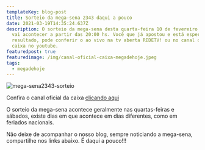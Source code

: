 ```yaml
---
templateKey: blog-post
title: Sorteio da mega-sena 2343 daqui a pouco
date: 2021-03-19T14:35:24.637Z
description: O sorteio da mega-sena desta quarta-feira 10 de fevereiro de 2021,
  vai acontecer a partir das 20:00 hs. Você que já apostou e está esperando o
  resultado, pode conferir o ao vivo na tv aberta REDETV! ou no canal oficial da
  caixa no youtube.
featuredpost: true
featuredimage: /img/canal-oficial-caixa-megadehoje.jpeg
tags:
  - megadehoje
---
```

![mega-sena2343-sorteio](/img/canal-oficial-caixa-megadehoje.jpeg "mega-sena2343-sorteio")

Confira o canal oficial da caixa [clicando aqui](https://www.youtube.com/user/canalcaixa/videos)

O sorteio da mega-sena acontece geralmente nas quartas-feiras e sábados, existe dias em que acontece em dias diferentes, como em feriados nacionais.

Não deixe de acompanhar o nosso blog, sempre noticiando a mega-sena, compartilhe nos links abaixo. É daqui a pouco!!!
